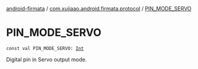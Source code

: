 [android-firmata](../index.md) / [com.xujiaao.android.firmata.protocol](index.md) / [PIN_MODE_SERVO](./-p-i-n_-m-o-d-e_-s-e-r-v-o.md)

# PIN_MODE_SERVO

`const val PIN_MODE_SERVO: `[`Int`](https://kotlinlang.org/api/latest/jvm/stdlib/kotlin/-int/index.html)

Digital pin in Servo output mode.


